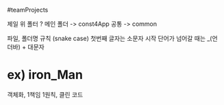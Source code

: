 #teamProjects

제일 위 폴터 ? 메인 폴더 -> const4App
공통 -> common

파일, 폴더명 규칙 (snake case)
첫번째 글자는 소문자 시작 단어가 넘어갈 때는 _(언더바) + 대문자
# ex) iron_Man 

객체화, 1책임 1원칙, 클린 코드
